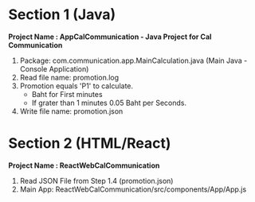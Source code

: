 # Section 1 (Java)
**Project Name : AppCalCommunication - Java Project for Cal Communication**
1. Package: com.communication.app.MainCalculation.java (Main Java - Console Application)
2. Read file name: promotion.log
3. Promotion equals 'P1' to calculate.
    * Baht for First minutes 
    * If grater than 1 minutes 0.05 Baht per Seconds.
4. Write file name: promotion.json


# Section 2 (HTML/React)
**Project Name : ReactWebCalCommunication**
1. Read JSON File from Step 1.4 (promotion.json) 
2. Main App: ReactWebCalCommunication/src/components/App/App.js
